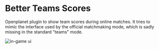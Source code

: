 # Better Teams Scores

Openplanet plugin to show team scores during online matches.
It tries to mimic the interface used by the official matchmaking mode,
which is sadly missing in the standard "teams" mode.

![in-game ui](https://github.com/user-attachments/assets/a6d63400-d7c9-4d25-9e20-dd42e52f6659)
